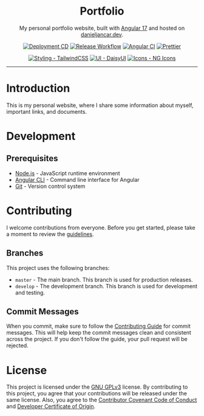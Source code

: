 <div align="center">
    <h1>Portfolio</h1>
    <p>My personal portfolio website, built with <a href="https://angular,dev">Angular 17</a> and hosted on <a href="https://danieljancar.dev">danieljancar.dev</a>.</p>
</div>

<div align="center">

[![Deployment CD](https://github.com/danieljancar/portfolio/actions/workflows/pages/pages-build-deployment/badge.svg)](https://github.com/danieljancar/portfolio/actions/workflows/pages/pages-build-deployment)
[![Release Workflow](https://github.com/danieljancar/portfolio/actions/workflows/release.yml/badge.svg?branch=master)](https://github.com/danieljancar/portfolio/actions/workflows/release.yml)
[![Angular CI](https://github.com/danieljancar/portfolio/actions/workflows/ci.yml/badge.svg)](https://github.com/danieljancar/portfolio/actions/workflows/ci.yml)
[![Prettier](https://github.com/danieljancar/portfolio/actions/workflows/format.yml/badge.svg)](https://github.com/danieljancar/portfolio/actions/workflows/format.yml)

[![Styling - TailwindCSS](https://img.shields.io/badge/Styling-TailwindCSS-38bdf8?logo=tailwindcss)](https://tailwindcss.com/docs/installation)
[![UI - DaisyUI](https://img.shields.io/badge/UI-DaisyUI-1ed1a5?logo=daisyui)](https://daisyui.com/)
[![Icons - NG Icons](https://img.shields.io/badge/Icons-NG_Icons-c31a2f?logo=angular)](https://ng-icons.github.io/ng-icons/#/browse-icons)

</div>

---

# Introduction

This is my personal website, where I share some information about myself, important links, and documents.

# Development

## Prerequisites

- [Node.js](https://nodejs.org/en/) - JavaScript runtime environment
- [Angular CLI](https://angular.io/cli) - Command line interface for Angular
- [Git](https://git-scm.com/) - Version control system

# Contributing

I welcome contributions from everyone. Before you get started, please take a moment to review the [guidelines](.github/CONTRIBUTING.md).

## Branches

This project uses the following branches:

- `master` - The main branch. This branch is used for production releases.
- `develop` - The development branch. This branch is used for development and testing.

## Commit Messages

When you commit, make sure to follow the [Contributing Guide](.github/CONTRIBUTING.md) for commit messages. This will help keep the commit messages clean and consistent across the project. If you don't follow the guide, your pull request will be rejected.

# License

This project is licensed under the [GNU GPLv3](LICENSE) license. By contributing to this project, you agree that your contributions will be released under the same license. Also, you agree to the [Contributor Covenant Code of Conduct](.github/CODE_OF_CONDUCT.md) and [Developer Certificate of Origin](.github/DCO.md).
